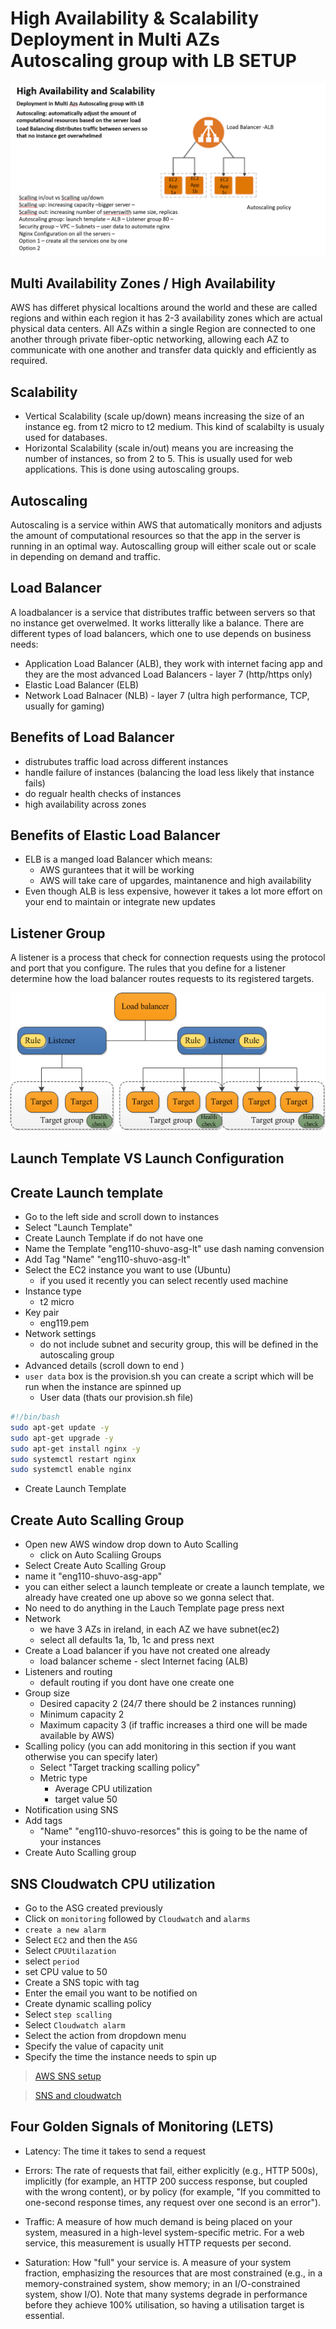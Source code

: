 # High Availability & Scalability Deployment in Multi AZs Autoscaling group with LB SETUP

![](images/Autoscalling_LB.png)

## Multi Availability Zones / High Availability
AWS has differet physical localtions around the world and these are called regions and within each region it has 2-3 availability zones which are actual physical data centers. All AZs within a single Region are connected to one another through private fiber-optic networking, allowing each AZ to communicate with one another and transfer data quickly and efficiently as required. 

## Scalability
- Vertical Scalability (scale up/down) means increasing the size of an instance eg. from t2 micro to t2 medium. This kind of scalabilty is usualy used for databases.
- Horizontal Scalability (scale in/out) means you are increasing the number of instances, so from 2 to 5. This is usually used for web applications. This is done using autoscaling groups.

## Autoscaling
Autoscaling is a service within AWS that automatically monitors and adjusts the amount of computational resources so that the app in the server is running in an optimal way. Autoscalling group will either scale out or scale in depending on demand and traffic.

## Load Balancer
A loadbalancer is a service that distributes traffic between servers so that no instance get overwelmed. It works litterally like a balance. 
There are different types of load balancers, which one to use depends on business needs:
 - Application Load Balancer (ALB), they work with internet facing app and they are the most advanced Load Balancers - layer 7 (http/https only)
 - Elastic Load Balancer (ELB)
 - Network Load Balnacer (NLB) - layer 7 (ultra high performance, TCP, usually for gaming)

## Benefits of Load Balancer
- distrubutes traffic load across different instances
- handle failure of instances (balancing the load less likely that instance fails)
- do regualr health checks of instances
- high availability across zones 

## Benefits of Elastic Load Balancer
- ELB is a manged load Balancer which means:
  - AWS gurantees that it will be working
  - AWS will take care of upgardes, maintanence and high availability
- Even though ALB is less expensive, however it takes a lot more effort on your end to maintain or integrate new updates

## Listener Group
A listener is a process that check for connection requests using the protocol and port that you configure. The rules that you define for a listener determine how the load balancer routes requests to its registered targets.

![](images/LB_LG.png)

## Launch Template VS Launch Configuration


## Create Launch template
- Go to the left side and scroll down to instances
- Select "Launch Template"
- Create Launch Template if do not have one
- Name the Template "eng110-shuvo-asg-lt" use dash naming convension
- Add Tag "Name" "eng110-shuvo-asg-lt"
- Select the EC2 instance you want to use (Ubuntu)
  - if you used it recently you can select recently used machine
- Instance type
  - t2 micro
- Key pair 
   - eng119.pem
- Network settings
  - do not include subnet and security group, this will be defined in the autoscaling group
- Advanced details (scroll down to end )
- `user data` box is the provision.sh you can create a script which will be run when the instance are spinned up
   - User data (thats our provision.sh file)
``` bash
#!/bin/bash
sudo apt-get update -y
sudo apt-get upgrade -y
sudo apt-get install nginx -y
sudo systemctl restart nginx
sudo systemctl enable nginx
```
- Create Launch Template

## Create Auto Scalling Group
- Open new AWS window drop down to Auto Scalling
  - click on Auto Scaliing Groups 
- Select Create Auto Scalling Group
- name it "eng110-shuvo-asg-app"
- you can either select a launch templeate or create a launch template, we already have created one up above so we gonna select that.
- No need to do anything in the Lauch Template page press next
- Network
  - we have 3 AZs in ireland, in each AZ we have subnet(ec2)
  - select all defaults 1a, 1b, 1c and press next
- Create a Load balancer if you have not created one already
  - load balancer scheme - slect Internet facing (ALB)
- Listeners and routing
  - default routing if you dont have one create one
- Group size
   - Desired capacity 2 (24/7 there should be 2 instances running)
   - Minimum capacity 2
   - Maximum capacity 3 (if traffic increases a third one will be made available by AWS)
- Scalling policy (you can add monitoring in this section if you want otherwise you can specify later)
  - Select "Target tracking scalling policy"
  - Metric type
     - Average CPU utilization
     - target value 50
- Notification using SNS
- Add tags
   - "Name" "eng110-shuvo-resorces" this is going to be the name of your instances
- Create Auto Scalling group 

## SNS Cloudwatch CPU utilization
- Go to the ASG created previously
- Click on `monitoring` followed by `Cloudwatch` and `alarms`
- `create a new alarm`
- Select `EC2` and then the `ASG` 
- Select `CPUUtilazation`
- select `period`
- set CPU value to 50
- Create a SNS topic with tag
- Enter the email you want to be notified on
- Create dynamic scalling policy
- Select `step scalling`
- Select `Cloudwatch alarm`
- Select the action from dropdown menu
- Specify the value of capacity unit
- Specify the time the instance needs to spin up

>[AWS SNS setup](https://docs.aws.amazon.com/AmazonCloudWatch/latest/monitoring/US_SetupSNS.html)

>[SNS and cloudwatch](https://docs.aws.amazon.com/sns/latest/dg/sns-monitoring-using-cloudwatch.html)

## Four Golden Signals of Monitoring (LETS)

- Latency: The time it takes to send a request

- Errors: The rate of requests that fail, either explicitly (e.g., HTTP 500s), implicitly (for example, an HTTP 200 success response, but coupled with the wrong content), or by policy (for example, "If you committed to one-second response times, any request over one second is an error").

- Traffic: A measure of how much demand is being placed on your system, measured in a high-level system-specific metric. For a web service, this measurement is usually HTTP requests per second.

- Saturation: How "full" your service is. A measure of your system fraction, emphasizing the resources that are most constrained (e.g., in a memory-constrained system, show memory; in an I/O-constrained system, show I/O). Note that many systems degrade in performance before they achieve 100% utilisation, so having a utilisation target is essential.